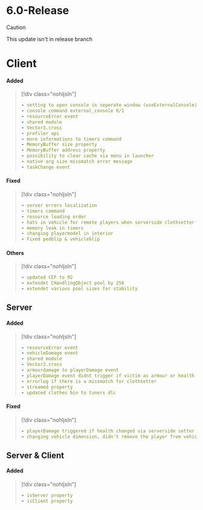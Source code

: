 # 6.0-Release

> [!CAUTION]
> This update isn't in release branch

# Client

#### Added

> [!div class="nohljsln"]
> ```yaml
> - setting to open console in seperate window (useExternalConsole)
> - console command external_console 0/1
> - resourceError event
> - shared module
> - Vector3.cross
> - profiler api
> - more informations to timers command
> - MemoryBuffer size property
> - MemoryBuffer address property
> - possibility to clear cache via menu in launcher
> - native arg size missmatch error message
> - taskChange event
> ```

#### Fixed

> [!div class="nohljsln"]
> ```yaml
> - server errors localization
> - timers command
> - resource loading order
> - hats in vehicle for remote players when serverside clothsetter was used
> - memory leak in timers
> - changing playermodel in interior
> - Fixed pedblip & vehicleblip
> ```

#### Others

> [!div class="nohljsln"]
> ```yaml
> - updated CEF to 92
> - extendet CHandlingObject pool by 256
> - extendet various pool sizes for stability
> ```

## Server

#### Added

> [!div class="nohljsln"]
> ```yaml
> - resourceError event
> - vehicleDamage event
> - shared module
> - Vector3.cross
> - armourdamage to playerDamage event
> - playerDamage event didnt trigger if victim as armour or health greater then 200
> - errorlog if there is a missmatch for clothsetter
> - streamed property
> - updated clothes bin to tuners dlc
> ```

#### Fixed

> [!div class="nohljsln"]
> ```yaml
> - playerDamage triggered if health changed via serverside setter
> - changing vehicle dimension, didn't remove the player from vehicle
> ```

## Server & Client

#### Added

> [!div class="nohljsln"]
> ```yaml
> - isServer property
> - isClient property
> ```
